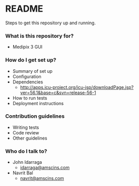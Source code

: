 # README #

Steps to get this repository up and running.

### What is this repository for? ###

* Medipix 3 GUI

### How do I get set up? ###

* Summary of set up
* Configuration
* Dependencies
    * http://apps.icu-project.org/icu-jsp/downloadPage.jsp?ver=56.1&base=c&svn=release-56-1
* How to run tests
* Deployment instructions

### Contribution guidelines ###

* Writing tests
* Code review
* Other guidelines

### Who do I talk to? ###

* John Idarraga 
    * idarraga@amscins.com
* Navrit Bal
    * navrit@amscins.com